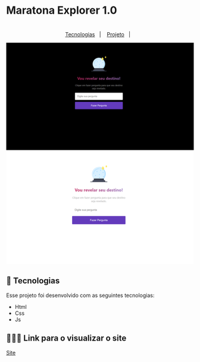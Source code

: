 # Maratona Explorer 1.0

<h1 align="center">

</h1>

<p align="center">
  <a href="#-tecnologias">Tecnologias</a>&nbsp;&nbsp;&nbsp;|&nbsp;&nbsp;&nbsp;
  <a href="#-projeto">Projeto</a>&nbsp;&nbsp;&nbsp;|&nbsp;&nbsp;&nbsp; 
</p>

<p align="center">

 <img src="img/teladark.png" alt="Home" />
 <img src="img/teladia.png" alt="Home" />
 

## 🚀 Tecnologias

Esse projeto foi desenvolvido com as seguintes tecnologias:

- Html
- Css
- Js

## 👨🏻‍💻 Link para o visualizar o site

<a href="https://expore1-0.vercel.app/">Site</a>
